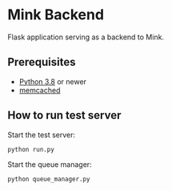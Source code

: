 # Mink Backend

Flask application serving as a backend to Mink.


## Prerequisites
* [Python 3.8](http://python.org/) or newer
* [memcached](http://memcached.org/)


## How to run test server

Start the test server:
```
python run.py
```

Start the queue manager:
```
python queue_manager.py
```
